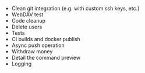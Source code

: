 - Clean git integration (e.g. with custom ssh keys, etc.)
- WebDAV test
- Code cleanup
- Delete users
- Tests
- CI builds and docker publish
- Async push operation
- Withdraw money
- Detail the command preview
- Logging